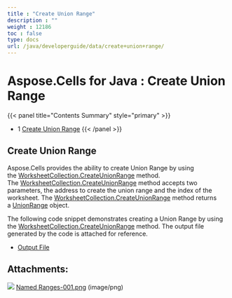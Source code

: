 ```yaml
---
title : "Create Union Range" 
description : "" 
weight : 12186 
toc : false
type: docs
url: /java/developerguide/data/create+union+range/
---
```


# Aspose.Cells for Java : Create Union Range



{{< panel title="Contents Summary" style="primary" >}}
*   1 [Create Union Range](#create-union-range)
{{< /panel >}}
 

## Create Union Range

Aspose.Cells provides the ability to create Union Range by using the [WorksheetCollection.CreateUnionRange](https://apireference.aspose.com/cells/java/com.aspose.cells/worksheetcollection#createUnionRange(java.lang.String,%20int)) method. The [WorksheetCollection.CreateUnionRange](https://apireference.aspose.com/cells/java/com.aspose.cells/worksheetcollection#createUnionRange(java.lang.String,%20int)) method accepts two parameters, the address to create the union range and the index of the worksheet. The [WorksheetCollection.CreateUnionRange](https://apireference.aspose.com/cells/java/com.aspose.cells/worksheetcollection#createUnionRange(java.lang.String,%20int)) method returns a [UnionRange](https://apireference.aspose.com/cells/java/com.aspose.cells/UnionRange) object.

The following code snippet demonstrates creating a Union Range by using the [WorksheetCollection.CreateUnionRange](https://apireference.aspose.com/cells/java/com.aspose.cells/worksheetcollection#createUnionRange(java.lang.String,%20int)) method. The output file generated by the code is attached for reference.

*   [Output File](https://docs.aspose.com/download/attachments/106201464/CreateUnionRange_out.xlsx?version=1&modificationDate=1588182895593&api=v2)

## Attachments:

![](https://docs2.aspose.com/cells/java/images/icons/bullet_blue.gif) [Named Ranges-001.png](https://docs2.aspose.com/cells/java/attachments/106201471/106364957.png) (image/png)  

